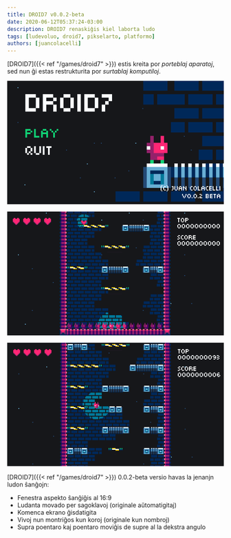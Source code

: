 ```yaml
---
title: DROID7 v0.0.2-beta
date: 2020-06-12T05:37:24-03:00
description: DROID7 renaskiĝis kiel laborta ludo
tags: [ludevoluo, droid7, pikselarto, platformo]
authors: [juancolacelli]
---
```


[DROID7]({{< ref "/games/droid7" >}}) estis kreita por _porteblaj aparatoj_, sed nun ĝi estas restrukturita por _surtablaj komputiloj_.

![Komenca ekrano](screenshot_1.png)

![Videoludo](screenshot_2.png)

![Videoludo](screenshot_3.png)

[DROID7]({{< ref "/games/droid7" >}}) 0.0.2-beta versio havas la jenanjn ludon ŝanĝojn:

- Fenestra aspekto ŝanĝiĝis al 16:9
- Ludanta movado per sagoklavoj (originale aŭtomatigitaj)
- Komenca ekrano ĝisdatigita
- Vivoj nun montriĝos kun koroj (originale kun nombroj)
- Supra poentaro kaj poentaro moviĝis de supre al la dekstra angulo
